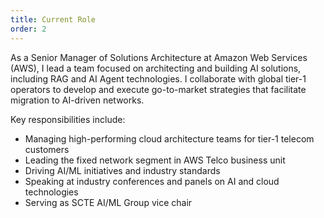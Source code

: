 ```yaml
---
title: Current Role
order: 2
---
```


As a Senior Manager of Solutions Architecture at Amazon Web Services (AWS), I lead a team focused on architecting and building AI solutions, including RAG and AI Agent technologies. I collaborate with global tier-1 operators to develop and execute go-to-market strategies that facilitate migration to AI-driven networks.

Key responsibilities include:
- Managing high-performing cloud architecture teams for tier-1 telecom customers
- Leading the fixed network segment in AWS Telco business unit
- Driving AI/ML initiatives and industry standards
- Speaking at industry conferences and panels on AI and cloud technologies
- Serving as SCTE AI/ML Group vice chair 
